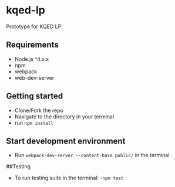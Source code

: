 # kqed-lp
Prototype for KQED LP
## Requirements
- Node.js ^4.x.x
- npm
- webpack
- web-dev-server

## Getting started
- Clone/Fork the repo
- Navigate to the directory in your terminal
- run `npm install`

## Start development environment
- Run `webpack-dev-server --content-base public/` in the terminal

##Testing
- To run testing suite in the terminal:
  -`npm test`
